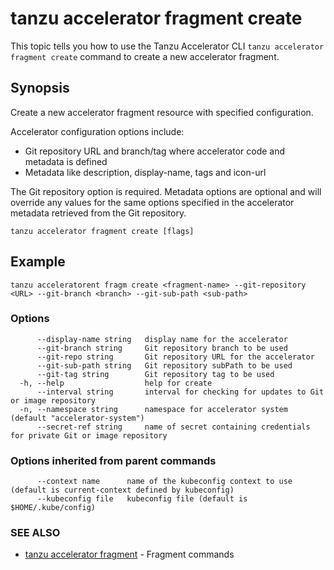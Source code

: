 # tanzu accelerator fragment create

This topic tells you how to use the Tanzu Accelerator CLI
`tanzu accelerator fragment create` command to create a new accelerator fragment.

## Synopsis

Create a new accelerator fragment resource with specified configuration.

Accelerator configuration options include:
- Git repository URL and branch/tag where accelerator code and metadata is defined
- Metadata like description, display-name, tags and icon-url

The Git repository option is required. Metadata options are optional and will override any values for
the same options specified in the accelerator metadata retrieved from the Git repository.

```console
tanzu accelerator fragment create [flags]
```

## Example

```console
tanzu acceleratorent fragm create <fragment-name> --git-repository <URL> --git-branch <branch> --git-sub-path <sub-path>
```

### Options

```console
      --display-name string   display name for the accelerator
      --git-branch string     Git repository branch to be used
      --git-repo string       Git repository URL for the accelerator
      --git-sub-path string   Git repository subPath to be used
      --git-tag string        Git repository tag to be used
  -h, --help                  help for create
      --interval string       interval for checking for updates to Git or image repository
  -n, --namespace string      namespace for accelerator system (default "accelerator-system")
      --secret-ref string     name of secret containing credentials for private Git or image repository
```

### Options inherited from parent commands

```console
      --context name      name of the kubeconfig context to use (default is current-context defined by kubeconfig)
      --kubeconfig file   kubeconfig file (default is $HOME/.kube/config)
```

### SEE ALSO

* [tanzu accelerator fragment](tanzu_accelerator_fragment.md)	 - Fragment commands
